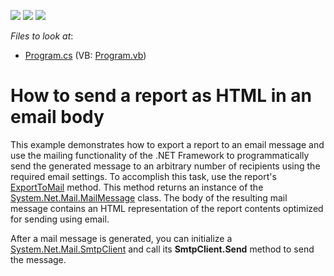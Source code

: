 <!-- default badges list -->
![](https://img.shields.io/endpoint?url=https://codecentral.devexpress.com/api/v1/VersionRange/128603177/15.2.4%2B)
[![](https://img.shields.io/badge/Open_in_DevExpress_Support_Center-FF7200?style=flat-square&logo=DevExpress&logoColor=white)](https://supportcenter.devexpress.com/ticket/details/T314020)
[![](https://img.shields.io/badge/📖_How_to_use_DevExpress_Examples-e9f6fc?style=flat-square)](https://docs.devexpress.com/GeneralInformation/403183)
<!-- default badges end -->
<!-- default file list -->
*Files to look at*:

* [Program.cs](./CS/ConsoleApplication1/Program.cs) (VB: [Program.vb](./VB/ConsoleApplication1/Program.vb))
<!-- default file list end -->
# How to send a report as HTML in an email body


<p>This example demonstrates how to export a report to an email message and use the mailing functionality of the .NET Framework to programmatically send the generated message to an arbitrary number of recipients using the required email settings. To accomplish this task, use the report's <a href="https://documentation.devexpress.com/#XtraReports/DevExpressXtraReportsUIXtraReport_ExportToMailtopic">ExportToMail</a> method. This method returns an instance of the <a href="https://msdn.microsoft.com/en-us/library/system.net.mail.mailmessage(v=vs.110).aspx">System.Net.Mail.MailMessage</a> class. The body of the resulting mail message contains an HTML representation of the report contents optimized for sending using email.</p>
<p>After a mail message is generated, you can initialize a <a href="https://msdn.microsoft.com/en-us/library/system.net.mail.smtpclient(v=vs.110).aspx">System.Net.Mail.SmtpClient</a> and call its <strong>SmtpClient.Send</strong> method to send the message.</p>

<br/>


